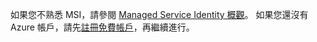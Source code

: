 如果您不熟悉 MSI，請參閱 [Managed Service Identity 概觀](../articles/active-directory/msi-overview.md)。 如果您還沒有 Azure 帳戶，請先[註冊免費帳戶](https://azure.microsoft.com/free/)，再繼續進行。
